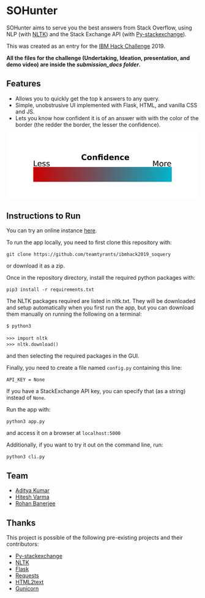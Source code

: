 # SOHunter

SOHunter aims to serve you the best answers from Stack Overflow, using NLP (with [NLTK](http://www.nltk.org/)) and the Stack Exchange API (with [Py-stackexchange](https://github.com/lucjon/Py-StackExchange)).

This was created as an entry for the [IBM Hack Challenge](https://www.ibm.com/in-en/university/academia-programs/events/ibm-hack-challenge/?parent=events) 2019.

**All the files for the challenge (Undertaking, Ideation, presentation, and demo video) are inside the _submission\_docs folder_.**

## Features

* Allows you to quickly get the top k answers to any query.
* Simple, unobstrusive UI implemented with Flask, HTML, and vanilla CSS and JS.
* Lets you know how confident it is of an answer with with the color of the border (the redder the border, the lesser the confidence).

![confidence -> colors](confidence.png)

## Instructions to Run

You can try an online instance [here](https://sohunter.herokuapp.com).

To run the app locally, you need to first clone this repository with:

    git clone https://github.com/teamtyrants/ibmhack2019_soquery

or download it as a zip.

Once in the repository directory, install the required python packages with:

    pip3 install -r requirements.txt

The NLTK packages required are listed in nltk.txt. They will be downloaded and setup automatically when you first run the app, but you can download them manually on running the following on a terminal:

    $ python3
    
    >>> import nltk
    >>> nltk.download()

and then selecting the required packages in the GUI.

Finally, you need to create a file named `config.py` containing this line:
    
    API_KEY = None

If you have a StackExchange API key, you can specify that (as a string) instead of `None`. 

Run the app with:

    python3 app.py

and access it on a browser at `localhost:5000`

Additionally, if you want to try it out on the command line, run:

    python3 cli.py

## Team

* [Aditya Kumar](https://github.com/coderford)
* [Hitesh Varma](https://github.com/HiteshVarma007)
* [Rohan Banerjee](https://github.com/Rohan-Banerjee)

## Thanks

This project is possible of the following pre-existing projects and their contributors:

* [Py-stackexchange](https://github.com/lucjon/Py-StackExchange)
* [NLTK](http://www.nltk.org/)
* [Flask](https://palletsprojects.com/p/flask/)
* [Requests](https://2.python-requests.org/en/master/)
* [HTML2text](https://github.com/Alir3z4/html2text/)
* [Gunicorn](https://gunicorn.org/)
